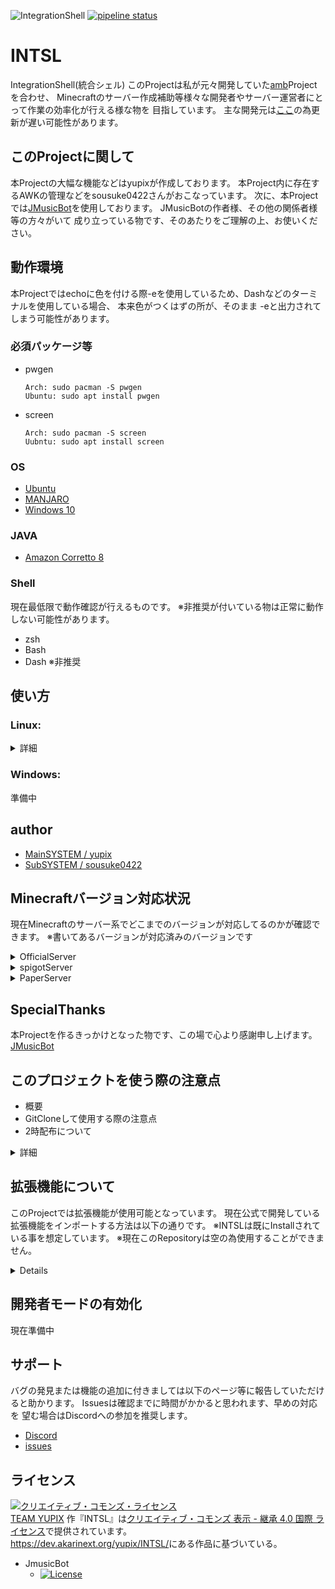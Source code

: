 ![IntegrationShell](https://repo.akarinext.org/pub/intsl/intsl.gif "Image")
[![pipeline status](https://dev.akarinext.org/yupix/INTSL/badges/master/pipeline.svg)](https://dev.akarinext.org/yupix/INTSL/-/commits/master)

# INTSL
IntegrationShell(統合シェル)
このProjectは私が元々開発していた[amb](https://github.com/yupix.amb/)Projectを合わせ、
Minecraftのサーバー作成補助等様々な開発者やサーバー運営者にとって作業の効率化が行える様な物を
目指しています。
主な開発元は[ここ](https://dev.akarinext.org/yupix/INTSL)の為更新が遅い可能性があります。

## このProjectに関して
本Projectの大幅な機能などはyupixが作成しております。
本Project内に存在するAWKの管理などをsousuke0422さんがおこなっています。
次に、本Projectでは[JMusicBot](https://github.com/jagrosh/MusicBot/releases)を使用しております。
JMusicBotの作者様、その他の関係者様等の方々がいて
成り立っている物です、そのあたりをご理解の上、お使いください。

## 動作環境
本Projectではechoに色を付ける際-eを使用しているため、Dashなどのターミナルを使用している場合、
本来色がつくはずの所が、そのまま -eと出力されてしまう可能性があります。

### 必須パッケージ等
- pwgen  
  ```
  Arch: sudo pacman -S pwgen  
  Ubuntu: sudo apt install pwgen  
- screen  
  ```
  Arch: sudo pacman -S screen  
  Uubntu: sudo apt install screen  
### OS
- [Ubuntu](https://www.ubuntulinux.jp/)  
- [MANJARO](https://manjaro.org/)  
- [Windows 10](https://www.microsoft.com/ja-jp/software-download/windows10)  

### JAVA
- [Amazon Corretto 8](https://docs.aws.amazon.com/ja_jp/corretto/latest/corretto-8-ug/downloads-list.html)

### Shell
現在最低限で動作確認が行えるものです。
※非推奨が付いている物は正常に動作しない可能性があります。
- zsh
- Bash
- Dash ※非推奨

## 使い方
### Linux:
<details>
<summary>詳細</summary>
このProjectではREADMEの上のほうにある
必須パッケージを必ず入れてください。

### このProjectをGitCloneする / 実行権限の付与
```
  #GitHub
  git clone git@github.com:yupix/INTSL.git
  #GitLab
  git clone git@dev.akarinext.org:yupix/INTSL.git

  #Cloneしたファイルに移動
  cd INTSL

  #実行権限の付与
  chmod +x linux.sh
```

### 動作をテストする
```
  #INTSLファイル内にいない場合は
  cd INTSL

  ./linux.sh
```
これでINTSLと大きく表示されれば正常です。
お疲れさまでした。
</details>


### Windows:
準備中

## author
- [MainSYSTEM / yupix](https://github.com/yupix/)
- [SubSYSTEM / sousuke0422](https://github.com/sousuke0422/)

## Minecraftバージョン対応状況
現在Minecraftのサーバー系でどこまでのバージョンが対応してるのかが確認できます。
※書いてあるバージョンが対応済みのバージョンです
<details>
<summary>OfficialServer</summary>


|   |   |   |   |
|---|---|---|---|
|1.2.5  |1.3.1  |1.3.2  |1.4.2  |
|1.4.4  |1.4.5  |1.4.6  |1.4.7  |
|1.5.1  |1.5.2  |1.6.1  |1.6.2  |
|1.6.4  |1.7.2  |1.7.5  |1.7.6  |
|1.7.7  |1.7.8  |1.7.9  |1.7.10  |
|1.8  |1.8.1  |1.8.2  |1.8.3  |
|1.8.4  |1.8.5  |1.8.6  |1.8.7  |
|1.8.8  |1.8.9  |1.9  |1.9.1  |
|1.9.2  |1.9.3  |1.9.4  |1.10  |
|1.10.1  |1.10.2  |1.11  |1.11.1  |
|1.11.2  |1.11.2  |1.12  |1.12.1  |
|1.12.2  |1.13  |1.13.1  |1.13.2 |
|1.14  |1.14.1  |1.14.2 |1.14.3  |
|1.14.4  |1.15 |1.15.1  |1.15.2  |
</details>
<details>
<summary>spigotServer</summary>
1.8以前のバージョンはBuildに必要なファイルをspigotがホストを
既に終了している為、Buildに失敗するため、対応する予定は現在ありません。

1.8
1.8.1
1.8.2
1.8.3
1.8.4
1.8.5
1.8.6
1.8.7
1.8.8
1.8.9
1.9
1.9.1
1.9.2
1.9.3
1.9.4
1.10
1.10.1
1.10.2
1.11
1.11.1
1.11.2
1.12
1.12.1
1.12.2
1.13
1.13.1
1.13.2
1.14
1.14.1
1.14.2
1.14.3
1.14.4
1.15
1.15.1
1.15.2
1.16
</details>
<details>
<summary>PaperServer</summary>
|   |   |   |   |
|---|---|---|---|
|1.7.10 |1.8.8  |1.9.4  |1.10.2  |
|1.11.2 |1.12.2  |1.13.2  |1.14.4  |
|1.15.2 |  |  |  |
対応済み
記載については後日
</details>

## SpecialThanks
本Projectを作るきっかけとなった物です、この場で心より感謝申し上げます。
[JMusicBot](https://github.com/jagrosh/MusicBot/releases)

## このプロジェクトを使う際の注意点
 - 概要
 - GitCloneして使用する際の注意点
 - 2時配布について
<details>
<summary>詳細</summary>

### 概要
まず最初に、このProjectを本番環境での使用は現在
推奨されません。理由としてはこのProjectは主に2人で
開発・テストが行われているため、見逃し等で重大なバグ等を
誤って最新バージョンでリリースしてしまう可能性があるためです。

### このProjectをGitCloneして使う際の注意点
このProjectは特定の行に文字を追加する処理等が多数存在し、
Releasesではなく、普通にGitCloneした場合その行がずれている事があります。
もし、ずれている物を使用すると99%の確率で動作がおかしくなる可能性があります。
そのため、開発者以外はReleasesからのダウンロードをお勧めします。

### ２時配布に関して
本Projectでは
その他、改造された物などは、yupixによって追加された機能以外が存在する可能性があるため、
今永久的なサポートを受けるには本Projectの2次配布をお控えください。ご協力お願いします
</details>

## 拡張機能について
このProjectでは拡張機能が使用可能となっています。
現在公式で開発している拡張機能をインポートする方法は以下の通りです。
※INTSLは既にInstallされている事を想定しています。
※現在このRepositoryは空の為使用することができません。
<details>

## 拡張機能をgitcloneする
```
git clone https://dev.akarinext.org/yupix/intsl-on-mindustry.git
```
## 中にあるmindustry.shをINTSLのlinux.shがある所までもっていく(ProjectRoot)

## 導入する為に以下の行を1行ずつ実行します。
※>は消してください
```
./linux.sh main
> extension
> import
> mindustry
```

## 使えるか確認する
```
./linux.sh main
> extension
> use
> mindustry
> start
```
</details>

## 開発者モードの有効化
現在準備中

## サポート
バグの発見または機能の追加に付きましては以下のページ等に報告していただけると助かります。
Issuesは確認までに時間がかかると思われます、早めの対応を
望む場合はDiscordへの参加を推奨します。
- [Discord](https://discord.gg/uDNyePY)
- [issues](https://github.com/yupix/amb/issues)

## ライセンス
<a rel="license" href="http://creativecommons.org/licenses/by-sa/4.0/"><img alt="クリエイティブ・コモンズ・ライセンス" style="border-width:0" src="https://i.creativecommons.org/l/by-sa/4.0/88x31.png" /></a><br /><a xmlns:cc="http://creativecommons.org/ns#" href="https://dev.akarinext.org/yupix/INTSL/-/blob/dev/credit.md" property="cc:attributionName" rel="cc:attributionURL">TEAM YUPIX</a> 作『<span xmlns:dct="http://purl.org/dc/terms/" href="http://purl.org/dc/dcmitype/Text" property="dct:title" rel="dct:type">INTSL</span>』は<a rel="license" href="http://creativecommons.org/licenses/by-sa/4.0/">クリエイティブ・コモンズ 表示 - 継承 4.0 国際 ライセンス</a>で提供されています。<br /><a xmlns:dct="http://purl.org/dc/terms/" href="https://dev.akarinext.org/yupix/INTSL/" rel="dct:source">https://dev.akarinext.org/yupix/INTSL/</a>にある作品に基づいている。

- JmusicBot
  - [![License](https://img.shields.io/badge/license-Apache%202-blue)](https://github.com/jagrosh/MusicBot/blob/master/LICENSE)
